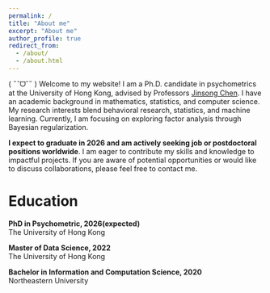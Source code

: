 ```yaml
---
permalink: /
title: "About me"
excerpt: "About me"
author_profile: true
redirect_from: 
  - /about/
  - /about.html
---
```



( ˶ˆᗜˆ˵ ) Welcome to my website! I am a Ph.D. candidate in psychometrics at the University of Hong Kong, advised by Professors [Jinsong Chen](https://web.edu.hku.hk/faculty-academics/jinsong). I have an academic background in mathematics, statistics, and computer science. My research interests blend behavioral research, statistics, and machine learning. Currently, I am focusing on exploring factor analysis through Bayesian regularization.

**I expect to graduate in 2026 and am actively seeking job or postdoctoral positions worldwide**. I am eager to contribute my skills and knowledge to impactful projects.  If you are aware of potential opportunities or would like to discuss collaborations, please feel free to contact me.


Education
======
<i class="fas fa-fw fa-graduation-cap"></i>  **PhD in Psychometric, 2026(expected)**      
The University of Hong Kong

<i class="fas fa-fw fa-graduation-cap"></i> **Master of Data Science, 2022**      
The University of Hong Kong

<i class="fas fa-fw fa-graduation-cap"></i> **Bachelor in Information and Computation Science, 2020**     
Northeastern University
